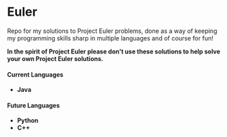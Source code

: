 # Euler
Repo for my solutions to Project Euler problems, done as a way of keeping my programming skills sharp in multiple languages and of course for fun!

<b> In the spirit of Project Euler please don't use these solutions to help solve your own Project Euler solutions.
#### Current Languages
* Java

#### Future Languages
* Python
* C++
